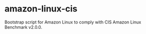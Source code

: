 # amazon-linux-cis
Bootstrap script for Amazon Linux to comply with CIS Amazon Linux Benchmark v2.0.0.
